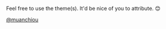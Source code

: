 Feel free to use the theme(s). It'd be nice of you to attribute. :blush:

[@muanchiou](http://twitter.com/muanchiou)